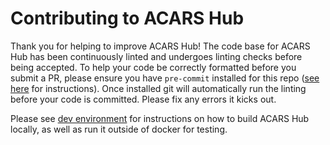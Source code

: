 # Contributing to ACARS Hub

Thank you for helping to improve ACARS Hub! The code base for ACARS Hub has been continuously linted and undergoes linting checks before being accepted. To help your code be correctly formatted before you submit a PR, please ensure you have `pre-commit` installed for this repo ([see here](contributing.MD) for instructions). Once installed git will automatically run the linting before your code is committed. Please fix any errors it kicks out.

Please see [dev environment](dev-enviornment.MD) for instructions on how to build ACARS Hub locally, as well as run it outside of docker for testing.
